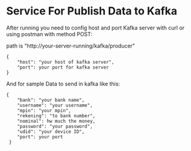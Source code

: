 # Service For Publish Data to Kafka

After running you need to config host and port Kafka server with curl or using postman with method POST:

path is "http://your-server-running/kafka/producer"
```
{
    "host": "your host of kafka server",
    "port": your port for kafka server
}
```

And for sample Data to send in kafka like this:

```
{
 	"bank": "your bank name",
 	"username": "your username",
 	"mpin": "your mpin",
 	"rekening": "to bank number",
 	"nominal": hw much the money,
 	"password": "your password",
 	"udid": "your device ID",
 	"port": your port
 }
```
